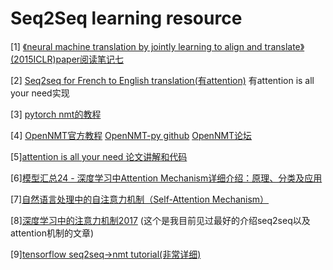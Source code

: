 # Seq2Seq learning resource

[1] [《neural machine translation by jointly learning to align and translate》(2015ICLR)paper阅读笔记七](https://zhuanlan.zhihu.com/p/33192167)

[2] [Seq2seq for French to English translation(有attention)](https://zhuanlan.zhihu.com/p/30963256) 有attention is all your need实现

[3] [pytorch nmt的教程](http://pytorch.org/tutorials/intermediate/seq2seq_translation_tutorial.html)

[4] [OpenNMT官方教程](http://opennmt.net/OpenNMT-py/) [OpenNMT-py github](https://github.com/OpenNMT/OpenNMT-py)  [OpenNMT论坛](http://forum.opennmt.net/)

[5][attention is all your need 论文讲解和代码](https://zhuanlan.zhihu.com/p/33469791)

[6][模型汇总24 - 深度学习中Attention Mechanism详细介绍：原理、分类及应用](https://zhuanlan.zhihu.com/p/31547842)

[7][自然语言处理中的自注意力机制（Self-Attention Mechanism）](https://zhuanlan.zhihu.com/p/35041012?group_id=962364368390934528)

[8][深度学习中的注意力机制2017](https://mp.weixin.qq.com/s?__biz=MzA4Mzc0NjkwNA==&mid=2650783542&idx=1&sn=3846652d54d48e315e31b59507e34e9e&chksm=87fad601b08d5f17f41b27bb21829ed2c2e511cf2049ba6f5c7244c6e4e1bd7144715faa8f67&mpshare=1&scene=1&srcid=1113JZIMxK3XhM9ViyBbYR76#rd)
    (这个是我目前见过最好的介绍seq2seq以及attention机制的文章)
    
[9][tensorflow seq2seq->nmt tutorial(非常详细)](https://github.com/tensorflow/nmt)